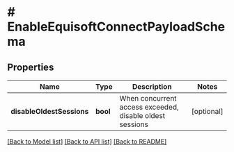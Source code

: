 # # EnableEquisoftConnectPayloadSchema

## Properties

Name | Type | Description | Notes
------------ | ------------- | ------------- | -------------
**disableOldestSessions** | **bool** | When concurrent access exceeded, disable oldest sessions | [optional]

[[Back to Model list]](../../README.md#models) [[Back to API list]](../../README.md#endpoints) [[Back to README]](../../README.md)
